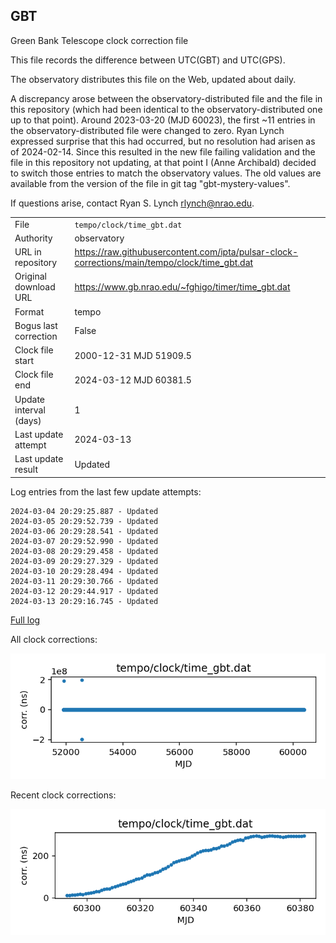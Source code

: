 
## GBT

Green Bank Telescope clock correction file

This file records the difference between UTC(GBT) and UTC(GPS).

The observatory distributes this file on the Web, updated about daily.

A discrepancy arose between the observatory-distributed file and the
file in this repository (which had been identical to the 
observatory-distributed one up to that point). Around 
2023-03-20 (MJD 60023), the first ~11 entries in the 
observatory-distributed file were changed to zero.
Ryan Lynch expressed surprise that this had occurred, but no
resolution had arisen as of 2024-02-14. Since this resulted in
the new file failing validation and the file in this repository
not updating, at that point I (Anne Archibald) decided to
switch those entries to match the observatory values. The old values
are available from the version of the file in git tag 
"gbt-mystery-values".

If questions arise, contact Ryan S. Lynch <rlynch@nrao.edu>.

|     |     |
|:--- |:--- |
| File | `tempo/clock/time_gbt.dat` |
| Authority | observatory |
| URL in repository | <https://raw.githubusercontent.com/ipta/pulsar-clock-corrections/main/tempo/clock/time_gbt.dat> |
| Original download URL | <https://www.gb.nrao.edu/~fghigo/timer/time_gbt.dat> |
| Format | tempo |
| Bogus last correction | False |
| Clock file start | 2000-12-31 MJD 51909.5 |
| Clock file end | 2024-03-12 MJD 60381.5 |
| Update interval (days) | 1 |
| Last update attempt | 2024-03-13 |
| Last update result | Updated |

Log entries from the last few update attempts:
```
2024-03-04 20:29:25.887 - Updated
2024-03-05 20:29:52.739 - Updated
2024-03-06 20:29:28.541 - Updated
2024-03-07 20:29:52.990 - Updated
2024-03-08 20:29:29.458 - Updated
2024-03-09 20:29:27.329 - Updated
2024-03-10 20:29:28.494 - Updated
2024-03-11 20:29:30.766 - Updated
2024-03-12 20:29:44.917 - Updated
2024-03-13 20:29:16.745 - Updated
```
[Full log](https://raw.githubusercontent.com/ipta/pulsar-clock-corrections/main/log/tempo/clock/time_gbt.dat.log)


All clock corrections:

![plot of all clock corrections](time_gbt.dat.png "All corrections")

Recent clock corrections:

![plot of recent clock corrections](time_gbt.dat.short.png "Recent corrections")

